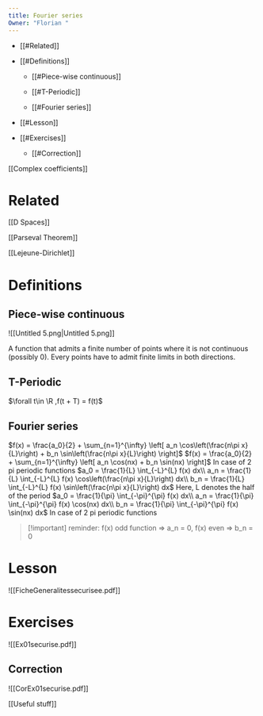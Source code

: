 ```yaml
---
title: Fourier series
Owner: "Florian "
---
```

- [[#Related]]

- [[#Definitions]]

    - [[#Piece-wise continuous]]

    - [[#T-Periodic]]

    - [[#Fourier series]]

- [[#Lesson]]

- [[#Exercises]]

    - [[#Correction]]

[[Complex coefficients]]

# Related
[[D Spaces]]

[[Parseval Theorem]]

[[Lejeune-Dirichlet]]

# Definitions
## **Piece-wise continuous**
![[Untitled 5.png|Untitled 5.png]]

A function that admits a finite number of points where it is not continuous (possibly 0). Every points have to admit finite limits in both directions.
## T-Periodic
$\forall t\in \R ,f(t + T) = f(t)$
## Fourier series
$f(x) = \frac{a_0}{2} + \sum_{n=1}^{\infty} \left[ a_n \cos\left(\frac{n\pi x}{L}\right) + b_n \sin\left(\frac{n\pi x}{L}\right) \right]$
$f(x) = \frac{a_0}{2} + \sum_{n=1}^{\infty} \left[ a_n \cos(nx) + b_n \sin(nx) \right]$
In case of 2 pi periodic functions
$a_0 = \frac{1}{L} \int_{-L}^{L} f(x) dx\\  
a_n = \frac{1}{L} \int_{-L}^{L} f(x) \cos\left(\frac{n\pi x}{L}\right) dx\\  
b_n = \frac{1}{L} \int_{-L}^{L} f(x) \sin\left(\frac{n\pi x}{L}\right) dx$
Here, L denotes the half of the period
$a_0 = \frac{1}{\pi} \int_{-\pi}^{\pi} f(x) dx\\  
a_n = \frac{1}{\pi} \int_{-\pi}^{\pi} f(x) \cos(nx) dx\\  
b_n = \frac{1}{\pi} \int_{-\pi}^{\pi} f(x) \sin(nx) dx$
In case of 2 pi periodic functions
  
  

> [!important] reminder: f(x) odd function ⇒ a_n = 0, f(x) even ⇒ b_n = 0
# Lesson
![[FicheGeneralitessecurisee.pdf]]

# Exercises
![[Ex01securise.pdf]]

## Correction
![[CorEx01securise.pdf]]

  
[[Useful stuff]]

